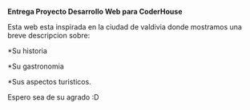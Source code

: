 **Entrega Proyecto Desarrollo Web para CoderHouse**

Esta web esta inspirada en la ciudad de valdivia donde mostramos una breve descripcion sobre:


*Su historia

*Su gastronomia

*Sus aspectos turisticos.


Espero sea de su agrado :D
